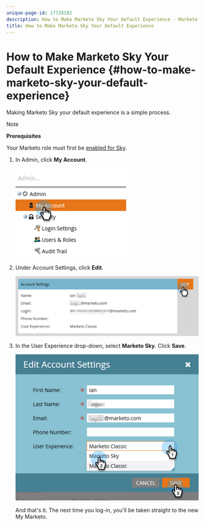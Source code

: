 ```yaml
---
unique-page-id: 17728182
description: How to Make Marketo Sky Your Default Experience - Marketo Docs - Product Documentation
title: How to Make Marketo Sky Your Default Experience
---
```


# How to Make Marketo Sky Your Default Experience {#how-to-make-marketo-sky-your-default-experience}

Making Marketo Sky your default experience is a simple process.

>[!NOTE]
>
>**Prerequisites**
>
>Your Marketo role must first be [enabled for Sky](http://docs.marketo.com/x/uIIOAQ).

1. In Admin, click **My Account**.

   ![](assets/four.png)

1. Under Account Settings, click **Edit**.

   ![](assets/five.png)

1. In the User Experience drop-down, select **Marketo Sky**. Click **Save**.

   ![](assets/six.png)

   And that's it. The next time you log-in, you'll be taken straight to the new My Marketo.

